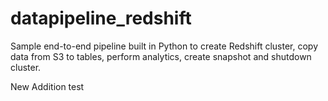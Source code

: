 # datapipeline_redshift
Sample end-to-end pipeline built in Python to create Redshift cluster, copy data from S3 to tables, perform analytics, create snapshot and shutdown cluster.

New Addition test